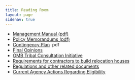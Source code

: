 ```yaml
---
title: Reading Room
layout: page
sidenav: true
---
```



* [Management Manual (pdf)](../mangement-manual/ONHIR-Management-Manual.pdf "ONHIR Management Manual") 
* [Policy Memorandums (pdf)](../mangement-manual/ONHIR-Policy-Memorandums.pdf "ONHIR Policy Statements")
* [Contingency Plan](Contingency-Plan.pdf)  pdf
* [Final Opinions](../policy/Final-Opinions.html)
* [OMB Tribal Consultation Initiative](OMB-Tribal-Consultation-Initiative.html)
* [Requirements for contractors to build relocation houses](Requirements-for-Contractors.html)
* [Regulations and other related documents](https://www.access.gpo.gov/nara/cfr/waisidx_03/25cfr700_03.html)
* [Current Agency Actions Regarding Eligibility](../eligibility/index.html)
